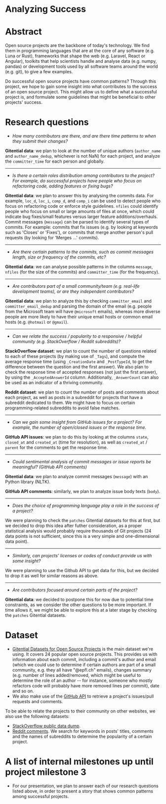 # Analyzing Success

# Abstract
Open source projects are the backbone of today's technology. We find them in
programming languages that are at the core of any software (e.g. Luna or Rust),
frameworks that shape the web (e.g. Laravel, React or Angular), toolkits that
help scientists handle and analyse data (e.g. numpy, pandas) or development
tools used by all software teams around the world (e.g. git), to give a few
examples.

Do successful open source projects have common patterns? Through this project,
we hope to gain some insight into what contributes to the success of an open
source project. This might allow us to define what a successful project is,
and formulate some guidelines that might be beneficial to other projects'
success.

# Research questions
- *How many contributors are there, and are there time patterns to when they
  submit their changes?*

**Gitential data**: we plan to look at the number of unique authors
(`author_name` and `author_name_dedup`, whichever is not NaN) for each project,
and analyze the `committer_time` for each person and globally.

---

- *Is there a certain roles distribution among contributors to the project? For
  example, do successful projects have people who focus on refactoring code,
  adding features or fixing bugs?*

**Gitential data**: we plan to answer this by analysing the commits data. For
example, `loc_d`, `loc_i`, `comp_d`, and `comp_i` can be used to detect people
who focus on refactoring code or enforce style guidelines. `nfiles` could
identify people who focus on small or large amounts of files at once, which
could indicate bug fixes/small features versus larger feature
additions/overhauls. Commit messages (`message`) can be parsed to identify
several types of commits. For example: commits that fix issues (e.g. by looking
at keywords such as 'Closes' or 'Fixes'), or commits that merge another
person's pull requests (by looking for 'Merges ...' commits).

---

- *Are there certain patterns to the commits, such as commit messages length,
  size or frequency of the commits, etc?*

**Gitential data**: we can analyse possible patterns in the columns `message`,
`nfiles` (for the size of the commits) and `committer_time` (for the
frequency).

---

- *Are contributors part of a small community/team (e.g. real-life development
  teams), or are they independent contributors?*

**Gitential data**: we plan to analyze this by checking `committer_email` and
`committer_email_dedup` and parsing the domain of the email (e.g. people from
the Microsoft team will have `@microsoft` emails), whereas more diverse people
are more likely to have their unique email hosts or common email hosts (e.g.
`@hotmail` or `@gmail`).

---

- *Can we relate the success / popularity to a responsive / helpful community
  (e.g. StackOverflow / Reddit subreddits)?*

**StackOverflow dataset**: we plan to count the number of questions related to
each of these projects (by making use of `_Tags`), and compute the average
response time (using `_CreationDate` and `_PostTypeId`, to get the difference
between the question and the first answer). We also plan to check the response
time of accepted responses (not just the first answer), by using the
`_AcceptedAnswerId` column. Additionally, `_AnswerCount` can also be used as an
indicator of a thriving community.

**Reddit dataset**: we plan to count the number of posts and comments about
each project, as well as posts in a subreddit for projects that have a
subreddit dedicated to them. We might have to focus on certain
programming-related subreddits to avoid false matches.

---

- *Can we gain some insight from GitHub issues for a project? For example, the
  number of open/closed issues or the response time.*

**GitHub API issues**: we plan to do this by looking at the columns `state`,
`closed_at` and `created_at` (time for resolution), as well as `created_at` /
`parent` for the comments to get the response time.

---

- *Could sentimental analysis of commit messages or issue reports be
  meaningful? (GitHub API comments)*

**Gitential data**: we plan to analyze commit messages (`message`) with an
Python library (NLTK).

**GitHub API comments**: similarly, we plan to analyze issue body texts
(`body`).

---

- *Does the choice of programming language play a role in the success of a
  project?*

We were planning to check the `patches` Gitential datasets for this at first,
but we decided to drop this idea after futher consideration, as a proper
statistical analysis would probably require thousands of Git projects (24 data
points is not sufficient, since this is a very simple and one-dimensional data
point).

---

- *Similarly, can projects' licenses or codes of conduct provide us with some
  insight?*

We were planning to use the Github API to get data for this, but we decided to
drop it as well for similar reasons as above.

---

- *Are contributors focused around certain parts of the project?*

**Gitential data**: we decided to postpone this for now due to potential time
constraints, as we consider the other questions to be more important. If time
allows it, we might be able to explore this at a later stage by checking the
`patches` Gitential datasets.

# Dataset
- [Gitential Datasets for Open Source
  Projects](https://github.com/gitential/datasets) is the main dataset
  we're using. It covers 24 popular open source projects. This provides us with
  information about each commit, including a commit's author and email (which
  we could use to determine if certain authors are part of a small community,
  e.g. they all have "@epfl.ch" emails), changes summary (e.g. number of lines
  added/removed, which might be useful to determine the role of an author --
  for instance, someone who mostly refactors code will probably have more
  removed lines per commit), date and so on.
- We also make use of the [GitHub API](https://developer.github.com/v3/)
  to retrieve a project's issues/pull requests and comments.

To be able to relate the projects to their community on other websites, we also
use the following datasets:
- [StackOverflow public data dump](https://meta.stackexchange.com/questions/2677/database-schema-documentation-for-the-public-data-dump-and-sede).
- [Reddit comments](http://academictorrents.com/details/85a5bd50e4c365f8df70240ffd4ecc7dec59912b).
  We search for keywords in posts' titles, comments and the names of subreddits
  to determine the popularity of a certain project.

# A list of internal milestones up until project milestone 3
- For our presentation, we plan to answer each of our research questions listed
  above, in order to present a story that shows common patterns among
  successful projects.
